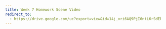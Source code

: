 ```yaml
---
title: Week 7 Homework Scene Video
redirect_to:
  - https://drive.google.com/uc?export=view&id=14j_xri6AQ9PjI6ntL6rSdENcgQ2lxLBk
---
```

